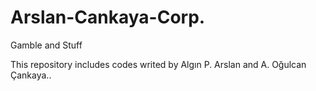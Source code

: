 # Arslan-Cankaya-Corp.
Gamble and Stuff

This repository includes codes writed by Algın P. Arslan and A. Oğulcan Çankaya..
